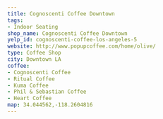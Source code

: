 ```yaml
---
title: Cognoscenti Coffee Downtown
tags:
- Indoor Seating
shop_name: Cognoscenti Coffee Downtown
yelp_id: cognoscenti-coffee-los-angeles-5
website: http://www.popupcoffee.com/home/olive/
type: Coffee Shop
city: Downtown LA
coffee:
- Cognoscenti Coffee
- Ritual Coffee
- Kuma Coffee
- Phil & Sebastian Coffee
- Heart Coffee
map: 34.044562,-118.2604816
---
```

